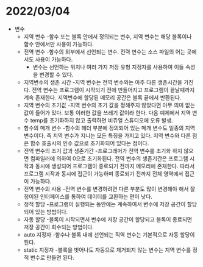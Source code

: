 # 2022/03/04
- 변수
  - 지역 변수
    -함수 또는 블록 안에서 정의되는 변수, 지역 변수는 해당 블록이나 함수 안에서만 사용이 가능하다.
  - 전역 변수
    -함수의 외부에서 선언되는 변수. 전력 변수는 소스 파일의 어는 곳에서도 사용이 가능하다.
      - 변수는 선언하는 위치나 여러 가지 저장 유형 지정자를 사용하여 이들 속성을 변경할 수 있다.
  - 지역변수의 생존 시간
  -지역 변수는 전역 변수와는 아주 다른 생존시간을 가진다. 전역 변수는 프로그램이 시작되기 전에 만들어지고 프로그램이 끝날때까지 계속 존재한다.
   지역변수에 할당된 메모리 공간은 블록 끝에서 반환된다.
  - 지역 변수의 초기값
    -지역 변수의 초기 값을 정해주지 않았다면 아무 의미 없는 값이 들어가 있다. 보통 이러한 값을 쓰레기 값이라 한다. 다음 예제에서 지역 변수 temp를 초기화하지 않고 출력하면 비쥬얼 스튜디오에 오류 발생.
  - 함수의 매개 변수
    -함수의 헤더 부분에 정의되어 있는 매개 변수도 일종의 지역 변수이다. 즉 지역 변수가 지니는 모든 특징을 가지고 있다. 지역 변수와 다른 점은 함수 호출시의 인수 값으로 초기화되어 있다는 점이다.
  - 전역 변수의 초기 값과 생존기간
    -프로그래머가 전역 변수를 초기화 하지 않으면 컴파일러에 의하여 0으로 초기화된다. 전역 변수의 생존기간은 프로그램 시작과 동시에 생성되어 프로그램이 종료되기 전까지 메모리에 존재한다. 따라서 프로그램 시작과 동시에 접근이 가능하며 종료되기 전까지 전체 영역에서 접근이 가능하다.
  - 전역 변수의 사용
    -전역 변수를 변경하려면 다른 부분도 많이 변경해야 해서 잘 정이된 인터페이스를 통하여 데이터를 교환하는 편이 낫다.
  - 정적 할당
    -프로그램이 실행되는 동안에는 계속하여서 변수에 저장 공간이 할당되어 있는 방법이다.
  - 자동 할당
    -블록이 시작되면서 변수에 저장 공간이 할당되고 블록이 종료되면 저장 공간이 회수되는 방법이다.
  - auto 지정자
    -함수나 블록 내에 선언되는 직역 변수는 기본적으로 자동 할당이 된다.
  - static 지정자
    -블록을 벗어나도 자동으로 제거되지 않는 변수는 지역 변수를 정적 변수로 만들면 된다.
